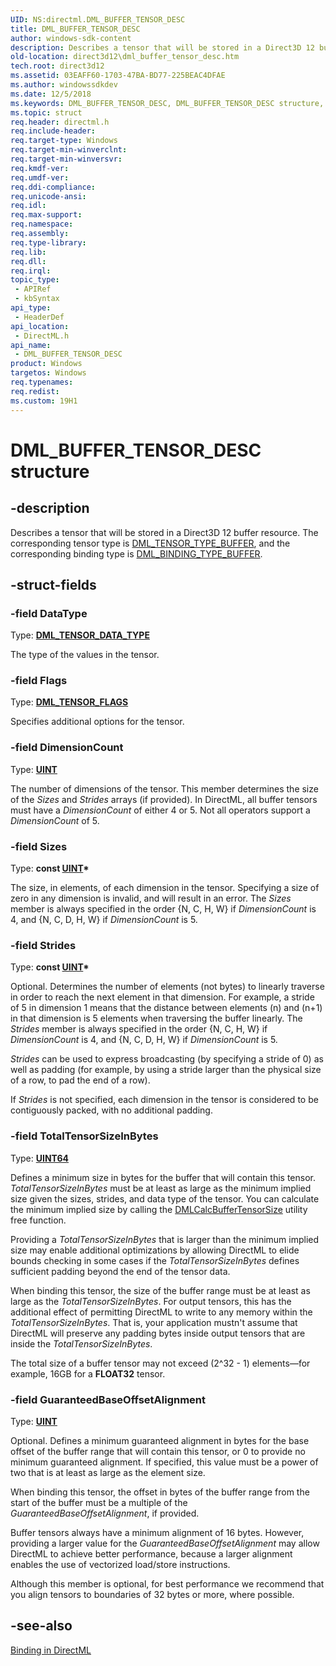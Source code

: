 ```yaml
---
UID: NS:directml.DML_BUFFER_TENSOR_DESC
title: DML_BUFFER_TENSOR_DESC
author: windows-sdk-content
description: Describes a tensor that will be stored in a Direct3D 12 buffer resource.
old-location: direct3d12\dml_buffer_tensor_desc.htm
tech.root: direct3d12
ms.assetid: 03EAFF60-1703-47BA-BD77-225BEAC4DFAE
ms.author: windowssdkdev
ms.date: 12/5/2018
ms.keywords: DML_BUFFER_TENSOR_DESC, DML_BUFFER_TENSOR_DESC structure, direct3d12.dml_buffer_tensor_desc, directml/DML_BUFFER_TENSOR_DESC
ms.topic: struct
req.header: directml.h
req.include-header: 
req.target-type: Windows
req.target-min-winverclnt: 
req.target-min-winversvr: 
req.kmdf-ver: 
req.umdf-ver: 
req.ddi-compliance: 
req.unicode-ansi: 
req.idl: 
req.max-support: 
req.namespace: 
req.assembly: 
req.type-library: 
req.lib: 
req.dll: 
req.irql: 
topic_type:
 - APIRef
 - kbSyntax
api_type:
 - HeaderDef
api_location:
 - DirectML.h
api_name:
 - DML_BUFFER_TENSOR_DESC
product: Windows
targetos: Windows
req.typenames: 
req.redist: 
ms.custom: 19H1
---
```


# DML_BUFFER_TENSOR_DESC structure

## -description

Describes a tensor that will be stored in a Direct3D 12 buffer resource. The corresponding tensor type is [DML_TENSOR_TYPE_BUFFER](/windows/desktop/api/directml/ne-directml-dml_tensor_type), and the corresponding binding type is [DML_BINDING_TYPE_BUFFER](/windows/desktop/api/directml/ne-directml-dml_binding_type).

## -struct-fields

### -field DataType

Type: [**DML_TENSOR_DATA_TYPE**](/windows/desktop/api/directml/ne-directml-dml_tensor_data_type)

The type of the values in the tensor.

### -field Flags

Type: [**DML_TENSOR_FLAGS**](/windows/desktop/api/directml/ne-directml-dml_tensor_flags)

Specifies additional options for the tensor.

### -field DimensionCount

Type: [**UINT**](/windows/desktop/winprog/windows-data-types)

The number of dimensions of the tensor. This member determines the size of the <i>Sizes</i> and <i>Strides</i> arrays (if provided). In DirectML, all buffer tensors must have a *DimensionCount* of either 4 or 5. Not all operators support a *DimensionCount* of 5.

### -field Sizes

Type: <b>const [UINT](/windows/desktop/winprog/windows-data-types)*</b>

The size, in elements, of each dimension in the tensor. Specifying a size of zero in any dimension is invalid, and will result in an error. The *Sizes* member is always specified in the order {N, C, H, W} if *DimensionCount* is 4, and {N, C, D, H, W} if *DimensionCount* is 5.

### -field Strides

Type: <b>const [UINT](/windows/desktop/winprog/windows-data-types)*</b>

Optional. Determines the number of elements (not bytes) to linearly traverse in order to reach the next element in that dimension. For example, a stride of 5 in dimension 1 means that the distance between elements (n) and (n+1) in that dimension is 5 elements when traversing the buffer linearly. The *Strides* member is always specified in the order {N, C, H, W} if *DimensionCount* is 4, and {N, C, D, H, W} if *DimensionCount* is 5.

<i>Strides</i> can be used to express broadcasting (by specifying a stride of 0) as well as padding (for example, by using a stride larger than the physical size of a row, to pad the end of a row).

If <i>Strides</i> is not specified, each dimension in the tensor is considered to be contiguously packed, with no additional padding.

### -field TotalTensorSizeInBytes

Type: <b><a href="https://msdn.microsoft.com/4553cafc-450e-4493-a4d4-cb6e2f274d46">UINT64</a></b>

Defines a minimum size in bytes for the buffer that will contain this tensor. <i>TotalTensorSizeInBytes</i> must be at least as large as the minimum implied size given the sizes, strides, and data type of the tensor. You can calculate the minimum implied size by calling the [DMLCalcBufferTensorSize](/windows/desktop/direct3d12/dml-helper-functions#dmlcalcbuffertensorsize) utility free function.

Providing a <i>TotalTensorSizeInBytes</i> that is larger than the minimum implied size may enable additional optimizations by allowing DirectML to elide bounds checking in some cases if the <i>TotalTensorSizeInBytes</i> defines sufficient padding beyond the end of the tensor data.

When binding this tensor, the size of the buffer range must be at least as large as the <i>TotalTensorSizeInBytes</i>. For output tensors, this has the additional effect of permitting DirectML to write to any memory within the <i>TotalTensorSizeInBytes</i>. That is, your application mustn't assume that DirectML will preserve any padding bytes inside output tensors that are inside the <i>TotalTensorSizeInBytes</i>.

The total size of a buffer tensor may not exceed (2^32 - 1) elements—for example, 16GB for a <b>FLOAT32</b> tensor.

### -field GuaranteedBaseOffsetAlignment

Type: [**UINT**](/windows/desktop/winprog/windows-data-types)

Optional. Defines a minimum guaranteed alignment in bytes for the base offset of the buffer range that will contain this tensor, or 0 to provide no minimum guaranteed alignment. If specified, this value must be a power of two that is at least as large as the element size.

When binding this tensor, the offset in bytes of the buffer range from the start of the buffer must be a multiple of the <i>GuaranteedBaseOffsetAlignment</i>, if provided.

Buffer tensors always have a minimum alignment of 16 bytes. However, providing a larger value for the <i>GuaranteedBaseOffsetAlignment</i> may allow DirectML to achieve better performance, because a larger alignment enables the use of vectorized load/store instructions.

Although this member is optional, for best performance we recommend that you align tensors to boundaries of 32 bytes or more, where possible.

## -see-also

[Binding in DirectML](/windows/desktop/direct3d12/dml-binding)